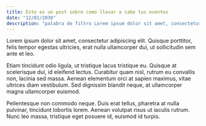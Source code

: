 ```yaml
---
title: Esto es un post sobre como llevar a cabo tus eventos
date: "12/01/2030"
description: "palabra de filtro Lorem ipsum dolor sit amet, consectetur adipiscing elit. Quisque porttitor, felis tempor egestas ultricies, erat nulla ullamcorper dui, ut sollicitudin sem ante et leo. Etiam tincidunt odio ligula, ut tristique lacus tristique eu. "
---
```


Lorem ipsum dolor sit amet, consectetur adipiscing elit. Quisque porttitor, felis tempor egestas ultricies, erat nulla ullamcorper dui, ut sollicitudin sem ante et leo.

Etiam tincidunt odio ligula, ut tristique lacus tristique eu. Quisque at scelerisque dui, id eleifend lectus. Curabitur quam nisl, rutrum eu convallis non, lacinia sed massa. Aenean elementum orci at sapien maximus, vitae ultrices diam vestibulum. Sed dignissim blandit neque, at ullamcorper magna ullamcorper euismod.

Pellentesque non commodo neque. Duis erat tellus, pharetra at nulla pulvinar, tincidunt lobortis lorem. Aenean volutpat risus ut iaculis rutrum. Nunc leo massa, tristique eget posuere id, euismod id turpis.
